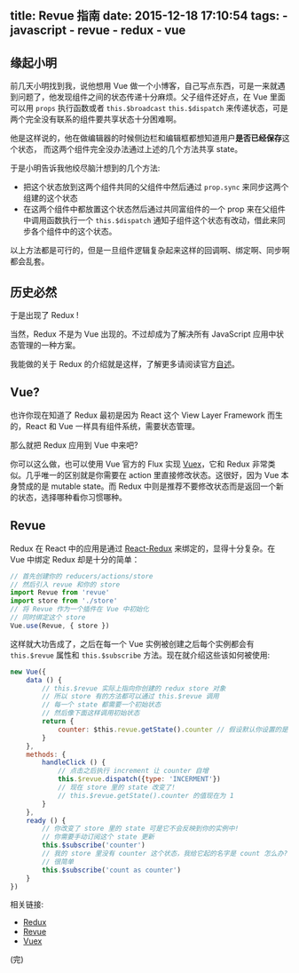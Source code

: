 title: Revue 指南
date: 2015-12-18 17:10:54
tags: 
	- javascript
	- revue
	- redux
	- vue
---

## 缘起小明

前几天小明找到我，说他想用 Vue 做一个小博客，自己写点东西，可是一来就遇到问题了，他发现组件之间的状态传递十分麻烦。父子组件还好点，在 Vue 里面可以用 `props` 执行函数或者 `this.$broadcast` `this.$dispatch` 来传递状态，可是两个完全没有联系的组件要共享状态十分困难啊。

他是这样说的，他在做编辑器的时候侧边栏和编辑框都想知道用户**是否已经保存**这个状态， 而这两个组件完全没办法通过上述的几个方法共享 state。

于是小明告诉我他绞尽脑汁想到的几个方法:

- 把这个状态放到这两个组件共同的父组件中然后通过 `prop.sync` 来同步这两个组建的这个状态
- 在这两个组件中都放置这个状态然后通过共同富组件的一个 prop 来在父组件中调用函数执行一个 `this.$dispatch` 通知子组件这个状态有改动，借此来同步各个组件中的这个状态。

以上方法都是可行的，但是一旦组件逻辑复杂起来这样的回调啊、绑定啊、同步啊都会乱套。

## 历史必然

于是出现了 Redux !

当然，Redux 不是为 Vue 出现的。不过却成为了解决所有 JavaScript 应用中状态管理的一种方案。

我能做的关于 Redux 的介绍就是这样，了解更多请阅读官方[自述](https://github.com/rackt/redux)。

## Vue?

也许你现在知道了 Redux 最初是因为 React 这个 View Layer Framework 而生的，React 和 Vue 一样具有组件系统，需要状态管理。

那么就把 Redux 应用到 Vue 中来吧?

你可以这么做，也可以使用 Vue 官方的 Flux 实现 [Vuex](https://github.com/vuejs/vuex)，它和 Redux 非常类似。几乎唯一的区别就是你需要在 action 里直接修改状态。这很好，因为 Vue 本身赞成的是 mutable state。而 Redux 中则是推荐不要修改状态而是返回一个新的状态，选择哪种看你习惯哪种。

## Revue

Redux 在 React 中的应用是通过 [React-Redux](https://github.com/rackt/react-redux) 来绑定的，显得十分复杂。在 Vue 中绑定 Redux 却是十分的简单：

```javascript
// 首先创建你的 reducers/actions/store
// 然后引入 revue 和你的 store
import Revue from 'revue'
import store from './store'
// 将 Revue 作为一个插件在 Vue 中初始化
// 同时绑定这个 store
Vue.use(Revue, { store })
```

这样就大功告成了，之后在每一个 Vue 实例被创建之后每个实例都会有 `this.$revue` 属性和 `this.$subscribe` 方法。现在就介绍这些该如何被使用:

```javascript
new Vue({
	data () {
		// this.$revue 实际上指向你创建的 redux store 对象
		// 所以 store 有的方法都可以通过 this.$revue 调用
		// 每一个 state 都需要一个初始状态
		// 然后像下面这样调用初始状态
		return { 
			counter: $this.revue.getState().counter // 假设默认你设置的是 0
		}
	},
	methods: {
		handleClick () {
			// 点击之后执行 increment 让 counter 自增
			this.$revue.dispatch({type: 'INCERMENT'})
			// 现在 store 里的 state 改变了!
			// this.$revue.getState().counter 的值现在为 1
		}
	},
	ready () {
		// 你改变了 store 里的 state 可是它不会反映到你的实例中!
		// 你需要手动订阅这个 state 更新
		this.$subscribe('counter')
		// 我的 store 里没有 counter 这个状态，我给它起的名字是 count 怎么办?
		// 很简单
		this.$subscribe('count as counter')
	}
})
```

相关链接:

- [Redux](https://github.com/rackt/redux)
- [Revue](https://github.com/egoist/revue)
- [Vuex](https://github.com/vuejs/vuex)

(完)

